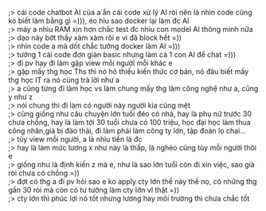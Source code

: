 ;> cái code chatbot AI của a ẩn cái code xử lý AI ròi nên là nhìn code cũng ko biết làm bằng gì =))), éo hỉu sao docker lại làm đc AI <br>
;> máy a nhìu RAM xịn hơn chắc test đc nhìu con model AI thông minh nữa<br>
;> dạo này bớt thấy xàm xàm ròi e vì đã block hết =))<br>
;> nhìn code a mà dốt chắc tưởng docker làm AI =)))<br>
;> tưởng 1 cái code đơn giản basic nhưng làm cả 1 con AI để chat =)))<br>
;> đi pv hay đi làm gặp view mỗi người mỗi khác e<br>
;> gặp mấy thg học Ths thì nó hô thiếu kiến thức cơ bản, nó đâu biết mấy thg học IT ra nó cũng trả lời như a<br>
;> a cũng từng đi làm học vs làm chung mấy thg làm công nghệ như a, cũng y như z<br>
;> nói chung thì đi làm có người này người kia cũng mệt<br>
;> cũng giống như câu chuyện lớn tuổi đéo có nhà, hay là phụ nữ trước 30 chưa chồng, hay là làm tới 30 tuổi chưa có 100 triệu, học đại học làm thua công nhân,già bị đào thải, đi làm phải làm công ty lớn, tập đoàn lọ chai...<br>
;> tùy view mỗi người, a là nhìu tiền là đc<br>
;> hay là làm mức lương x như này là thấp, là nghèo cũng tùy mỗi người thôi e<br>
;> giống như là định kiến z mà e, như là sao lớn tuổi còn đi xin việc, sao già ròi chưa có chồng =))<br>
;> đợt có thg a đi pv hỏi sao e ko apply cty lớn thế này thế nọ, có những thg gần 30 ròi mà còn có tư tưởng làm cty lớn vl thật =))<br>
;> cty lớn thì phúc lợi nó tốt nhưng lương hay môi trường thì chưa chắc tốt
